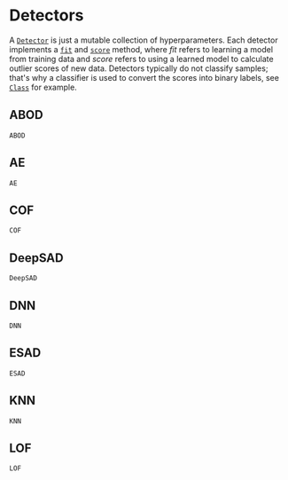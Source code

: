 # Detectors

A [`Detector`](@ref) is just a mutable collection of hyperparameters. Each detector implements a [`fit`](@ref) and [`score`](@ref) method, where *fit* refers to learning a model from training data and *score* refers to using a learned model to calculate outlier scores of new data. Detectors typically do not classify samples; that's why a classifier is used to convert the scores into binary labels, see [`Class`](@ref) for example.

## ABOD

```@docs
ABOD
```

## AE

```@docs
AE
```

## COF

```@docs
COF
```

## DeepSAD

```@docs
DeepSAD
```

## DNN

```@docs
DNN
```

## ESAD

```@docs
ESAD
```

## KNN

```@docs
KNN
```

## LOF

```@docs
LOF
```
